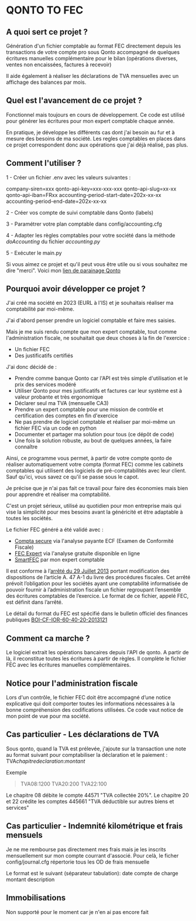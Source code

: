 # QONTO TO FEC

## A quoi sert ce projet ?

Génération d'un fichier comptable au format FEC directement depuis les transactions de votre compte pro sous Qonto
accompagné de quelques écritures manuelles complémentaire pour le bilan (opérations diverses, ventes non encaissées, factures à recevoir)

Il aide également à réaliser les déclarations de TVA mensuelles avec un affichage des balances par mois.

## Quel est l'avancement de ce projet ?

Fonctionnel mais toujours en cours de développement.
Ce code est utilisé pour générer les écritures pour mon expert comptable chaque année.

En pratique, je développe les différents cas dont j'ai besoin au fur et à mesure des besoins de ma société.
Les regles comptables en places dans ce projet correspondent donc aux opérations que j'ai déjà réalisé, pas plus.

## Comment l'utiliser ?

1 - Créer un fichier .env avec les valeurs suivantes :

company-siren=xxx
qonto-api-key=xxx-xxx-xxx
qonto-api-slug=xx-xx
qonto-api-iban=FRxx
accounting-period-start-date=202x-xx-xx
accounting-period-end-date=202x-xx-xx

2 - Créer vos compte de suivi comptable dans Qonto (labels)

3 - Paramétrer votre plan comptable dans config/accounting.cfg

4 - Adapter les règles comptables pour votre société dans la méthode *doAccounting* du fichier *accounting.py*

5 - Exécuter le main.py

Si vous aimez ce projet et qu'il peut vous être utile ou si vous souhaitez me dire "merci".
Voici mon [lien de parainage Qonto](https://qonto.com/r/crajqe)

## Pourquoi avoir développer ce projet ?

J'ai créé ma société en 2023 (EURL à l'IS) et je souhaitais réaliser ma comptabilité par moi-même.

J'ai d'abord penser prendre un logiciel comptable et faire mes saisies.

Mais je me suis rendu compte que mon expert comptable, tout comme l'administration fiscale, ne souhaitait que deux choses à la fin de l'exercice :

- Un fichier FEC
- Des justificatifs certifiés

J'ai donc décidé de :

- Prendre comme banque Qonto car l'API est très simple d'utilisation et le prix des services modéré
- Utiliser Qonto pour mes justificatifs et factures car leur système est à valeur probante et très ergonomique
- Déclarer seul ma TVA (mensuelle CA3)
- Prendre un expert comptable pour une mission de contrôle et certification des comptes en fin d'exercice
- Ne pas prendre de logiciel comptable et réaliser par moi-même un fichier FEC via un code en python
- Documenter et partager ma solution pour tous (ce dépôt de code)
- Une fois la solution robuste, au bout de quelques années, la faire connaître

Ainsi, ce programme vous permet, à partir de votre compte qonto de réaliser automatiquement votre compta (format FEC)
comme les cabinets comptables qui utilisent des logiciels de pré-comptabilités avec leur client.
Sauf qu'ici, vous savez ce qu'il se passe sous le capot.

Je précise que je n'ai pas fait ce travail pour faire des économies mais bien pour apprendre et réaliser ma comptabilité.

C'est un projet sérieux, utilisé au quotidien pour mon entreprise mais qui vise la simplicité pour mes besoins
avant la généricité et être adaptable à toutes les sociétés.

Le fichier FEC généré a été validé avec :

- [Compta secure](https://app.comptasecure.fr/) via l'analyse payante ECF (Examen de Conformité Fiscale)
- [FEC Expert](https://www.fec-expert.fr/) via l'analyse gratuite disponible en ligne
- [SmartFEC](https://smartfec-plus.cncc.fr/) par mon expert comptable

Il est conforme à l’[arrêté du 29 Juillet 2013](http://legifrance.gouv.fr/eli/arrete/2013/7/29/BUDE1315492A/jo/texte) portant modification des dispositions de l’article A. 47 A-1 du livre des procédures fiscales.
Cet arrêté prévoit l’obligation pour les sociétés ayant une comptabilité informatisée de pouvoir fournir à l’administration fiscale un fichier regroupant l’ensemble des écritures comptables de l’exercice.
Le format de ce fichier, appelé FEC, est définit dans l’arrêté.

Le détail du format du FEC est spécifié dans le bulletin officiel des finances publiques [BOI-CF-IOR-60-40-20-2013121](https://bofip.impots.gouv.fr/bofip/9028-PGP.html/identifiant%3DBOI-CF-IOR-60-40-20-20131213)

## Comment ca marche ?

Le logiciel extrait les opérations bancaires depuis l'API de qonto.
A partir de là, il reconstitue toutes les écritures à partir de règles.
Il complète le fichier FEC avec les écritures manuelles complémentaires.

## Notice pour l'administration fiscale

Lors d'un contrôle, le fichier FEC doit être accompagné d’une notice explicative qui doit comporter toutes les informations nécessaires à la bonne compréhension des codifications utilisées.
Ce code vaut notice de mon point de vue pour ma société.

## Cas particulier - Les déclarations de TVA

Sous qonto, quand la TVA est prélevée, j'ajoute sur la transaction une note au format suivant pour comptabiliser la déclaration et le paiement : TVA*chapitredeclaration*:*montant*

Exemple
> TVA08:1200
> TVA20:200
> TVA22:100

Le chapitre 08 débite le compte 44571 "TVA collectée 20%".
Le chapitre 20 et 22 crédite les comptes 445661 "TVA déductible sur autres biens et services"

## Cas particulier - Indemnité kilométrique et frais mensuels

Je ne me rembourse pas directement mes frais mais je les inscrits mensuellement sur mon compte courrant d'associé.
Pour celà, le ficher config/journal.cfg répertorie tous les OD de frais mensuelle

Le format est le suivant (séparateur tabulation):
date compte de charge montant description

## Immobilisations

Non supporté pour le moment car je n'en ai pas encore fait
